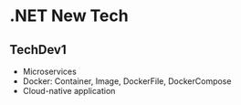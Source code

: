 # .NET New Tech

## TechDev1
- Microservices
- Docker: Container, Image, DockerFile, DockerCompose
- Cloud-native application
